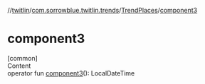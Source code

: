 //[twitlin](../../index.md)/[com.sorrowblue.twitlin.trends](../index.md)/[TrendPlaces](index.md)/[component3](component3.md)



# component3  
[common]  
Content  
operator fun [component3](component3.md)(): LocalDateTime  



